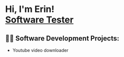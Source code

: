 <h1>Hi, I'm Erin! <br/><a href="[https://github.com/erinnod]">Software Tester</a>

<h2>👨‍💻 Software Development Projects:</h2>

- Youtube video downloader


<!--
**erinnod/erinnod** is a ✨ _special_ ✨ repository because its `README.md` (this file) appears on your GitHub profile.

Here are some ideas to get you started:

- 🔭 I’m currently working on ...
- 🌱 I’m currently learning ...
- 👯 I’m looking to collaborate on ...
- 🤔 I’m looking for help with ...
- 💬 Ask me about ...
- 📫 How to reach me: ...
- 😄 Pronouns: ...
- ⚡ Fun fact: ...
-->
